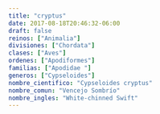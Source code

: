 ```yaml
---
title: "cryptus"
date: 2017-08-18T20:46:32-06:00
draft: false
reinos: ["Animalia"]
divisiones: ["Chordata"]
clases: ["Aves"]
ordenes: ["Apodiformes"]
familias: ["Apodidae "]
generos: ["Cypseloides"]
nombre_cientifico: "Cypseloides cryptus"
nombre_comun: "Vencejo Sombrío"
nombre_ingles: "White-chinned Swift"
---
```

